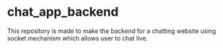 # chat_app_backend
This repository is made to make the backend for a chatting website using socket mechanism which allows user to chat live.
